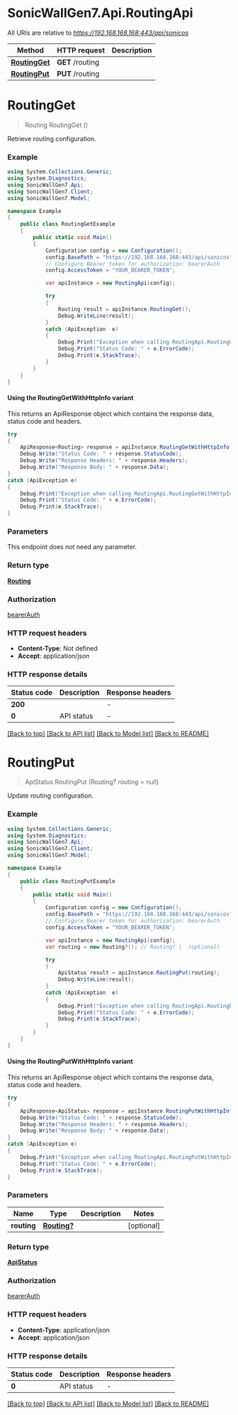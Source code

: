# SonicWallGen7.Api.RoutingApi

All URIs are relative to *https://192.168.168.168:443/api/sonicos*

| Method | HTTP request | Description |
|--------|--------------|-------------|
| [**RoutingGet**](RoutingApi.md#routingget) | **GET** /routing |  |
| [**RoutingPut**](RoutingApi.md#routingput) | **PUT** /routing |  |

<a id="routingget"></a>
# **RoutingGet**
> Routing RoutingGet ()



Retrieve routing configuration.

### Example
```csharp
using System.Collections.Generic;
using System.Diagnostics;
using SonicWallGen7.Api;
using SonicWallGen7.Client;
using SonicWallGen7.Model;

namespace Example
{
    public class RoutingGetExample
    {
        public static void Main()
        {
            Configuration config = new Configuration();
            config.BasePath = "https://192.168.168.168:443/api/sonicos";
            // Configure Bearer token for authorization: bearerAuth
            config.AccessToken = "YOUR_BEARER_TOKEN";

            var apiInstance = new RoutingApi(config);

            try
            {
                Routing result = apiInstance.RoutingGet();
                Debug.WriteLine(result);
            }
            catch (ApiException  e)
            {
                Debug.Print("Exception when calling RoutingApi.RoutingGet: " + e.Message);
                Debug.Print("Status Code: " + e.ErrorCode);
                Debug.Print(e.StackTrace);
            }
        }
    }
}
```

#### Using the RoutingGetWithHttpInfo variant
This returns an ApiResponse object which contains the response data, status code and headers.

```csharp
try
{
    ApiResponse<Routing> response = apiInstance.RoutingGetWithHttpInfo();
    Debug.Write("Status Code: " + response.StatusCode);
    Debug.Write("Response Headers: " + response.Headers);
    Debug.Write("Response Body: " + response.Data);
}
catch (ApiException e)
{
    Debug.Print("Exception when calling RoutingApi.RoutingGetWithHttpInfo: " + e.Message);
    Debug.Print("Status Code: " + e.ErrorCode);
    Debug.Print(e.StackTrace);
}
```

### Parameters
This endpoint does not need any parameter.
### Return type

[**Routing**](Routing.md)

### Authorization

[bearerAuth](../README.md#bearerAuth)

### HTTP request headers

 - **Content-Type**: Not defined
 - **Accept**: application/json


### HTTP response details
| Status code | Description | Response headers |
|-------------|-------------|------------------|
| **200** |  |  -  |
| **0** | API status |  -  |

[[Back to top]](#) [[Back to API list]](../README.md#documentation-for-api-endpoints) [[Back to Model list]](../README.md#documentation-for-models) [[Back to README]](../README.md)

<a id="routingput"></a>
# **RoutingPut**
> ApiStatus RoutingPut (Routing? routing = null)



Update routing configuration.

### Example
```csharp
using System.Collections.Generic;
using System.Diagnostics;
using SonicWallGen7.Api;
using SonicWallGen7.Client;
using SonicWallGen7.Model;

namespace Example
{
    public class RoutingPutExample
    {
        public static void Main()
        {
            Configuration config = new Configuration();
            config.BasePath = "https://192.168.168.168:443/api/sonicos";
            // Configure Bearer token for authorization: bearerAuth
            config.AccessToken = "YOUR_BEARER_TOKEN";

            var apiInstance = new RoutingApi(config);
            var routing = new Routing?(); // Routing? |  (optional) 

            try
            {
                ApiStatus result = apiInstance.RoutingPut(routing);
                Debug.WriteLine(result);
            }
            catch (ApiException  e)
            {
                Debug.Print("Exception when calling RoutingApi.RoutingPut: " + e.Message);
                Debug.Print("Status Code: " + e.ErrorCode);
                Debug.Print(e.StackTrace);
            }
        }
    }
}
```

#### Using the RoutingPutWithHttpInfo variant
This returns an ApiResponse object which contains the response data, status code and headers.

```csharp
try
{
    ApiResponse<ApiStatus> response = apiInstance.RoutingPutWithHttpInfo(routing);
    Debug.Write("Status Code: " + response.StatusCode);
    Debug.Write("Response Headers: " + response.Headers);
    Debug.Write("Response Body: " + response.Data);
}
catch (ApiException e)
{
    Debug.Print("Exception when calling RoutingApi.RoutingPutWithHttpInfo: " + e.Message);
    Debug.Print("Status Code: " + e.ErrorCode);
    Debug.Print(e.StackTrace);
}
```

### Parameters

| Name | Type | Description | Notes |
|------|------|-------------|-------|
| **routing** | [**Routing?**](Routing?.md) |  | [optional]  |

### Return type

[**ApiStatus**](ApiStatus.md)

### Authorization

[bearerAuth](../README.md#bearerAuth)

### HTTP request headers

 - **Content-Type**: application/json
 - **Accept**: application/json


### HTTP response details
| Status code | Description | Response headers |
|-------------|-------------|------------------|
| **0** | API status |  -  |

[[Back to top]](#) [[Back to API list]](../README.md#documentation-for-api-endpoints) [[Back to Model list]](../README.md#documentation-for-models) [[Back to README]](../README.md)

